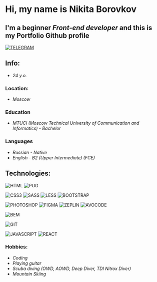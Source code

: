 # Hi, my name is **Nikita Borovkov**
## I'm a beginner *Front-end developer* and this is my Portfolio Github profile

[![TELEGRAM](https://img.shields.io/badge/-TELEGRAM-%23333333?style=for-the-badge&logo=TELEGRAM)](https://t.me/nick_borovkov)

## Info:
- *24 y.o.*
### Location:
- *Moscow*
### Education
- *MTUCI (Moscow Technical University of Communication and Informatics) - Bachelor*
### Languages
- *Russian - Native*
- *English - B2 (Upper Intermediate) (FCE)*

## Technologies:
![HTML](https://img.shields.io/badge/-HTML5-%23333333?style=for-the-badge&logo=HTML5) ![PUG](https://img.shields.io/badge/-PUG-%23333333?style=for-the-badge&logo=PUG)  

![CSS3](https://img.shields.io/badge/-CSS3-%23333333?style=for-the-badge&logo=CSS3) ![SASS](https://img.shields.io/badge/-SASS-%23333333?style=for-the-badge&logo=SASS) ![LESS](https://img.shields.io/badge/-LESS-%23333333?style=for-the-badge&logo=LESS) ![BOOTSTRAP](https://img.shields.io/badge/-BOOTSTRAP-%23333333?style=for-the-badge&logo=BOOTSTRAP) 

![PHOTOSHOP](https://img.shields.io/badge/-PHOTOSHOP-%23333333?style=for-the-badge&logo=PHOTOSHOP) ![FIGMA](https://img.shields.io/badge/-FIGMA-%23333333?style=for-the-badge&logo=FIGMA) ![ZEPLIN](https://img.shields.io/badge/-ZEPLIN-%23333333?style=for-the-badge&logo=ZEPLIN) ![AVOCODE](https://img.shields.io/badge/-AVOCODE-%23333333?style=for-the-badge&logo=AVOCODE)  

![BEM](https://img.shields.io/badge/-BEM-%23333333?style=for-the-badge&logo=BEM)  

![GIT](https://img.shields.io/badge/-GIT-%23333333?style=for-the-badge&logo=GIT)  

![JAVASCRIPT](https://img.shields.io/badge/-JAVASCRIPT-%23333333?style=for-the-badge&logo=JAVASCRIPT) ![REACT](https://img.shields.io/badge/-REACT-%23333333?style=for-the-badge&logo=REACT)  


### Hobbies:
- *Coding*
- *Playing guitar*
- *Scuba diving (OWD, AOWD, Deep Diver, TDI Nitrox Diver)*
- *Mountain Skiing*
